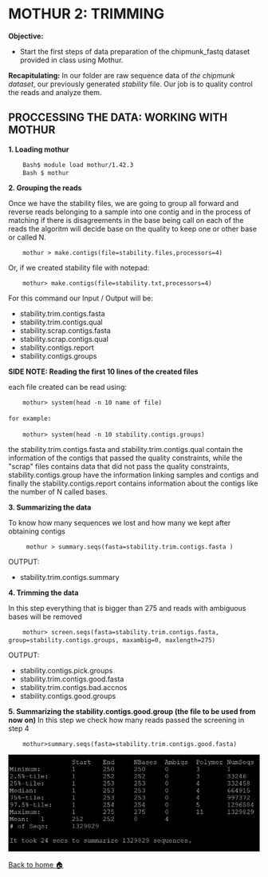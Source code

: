 
# MOTHUR 2: TRIMMING

**Objective:** 
- Start the first steps of data preparation of the chipmunk_fastq dataset provided in class using Mothur.

**Recapitulating:** In our folder are raw sequence data of *the chipmunk dataset*, our previously generated *stability* file. Our job is to quality control the reads and analyze them. 

## PROCCESSING THE DATA: WORKING WITH MOTHUR
**1. Loading mothur**

        Bash$ module load mothur/1.42.3
        Bash $ mothur 
        
**2. Grouping the reads**

Once we have the stability files, we are going to group all forward and reverse reads belonging to a sample into one contig and in the process of matching if there is disagreements in the base being call on each of the reads the algoritm will decide base on the quality to keep one or other base or called N.

        mothur > make.contigs(file=stability.files,processors=4)
        
Or, if we created stability file with notepad:
        
        mothur> make.contigs(file=stability.txt,processors=4)
        
For this command our Input / Output will be: 

<ul>
                <li>stability.trim.contigs.fasta</li>
                <li>stability.trim.contigs.qual</li>
                <li>stability.scrap.contigs.fasta</li>
                <li>stability.scrap.contigs.qual</li>
                <li>stability.contigs.report</li>
                <li>stability.contigs.groups</li>
 </ul>


   **SIDE NOTE: Reading the first 10 lines of the created files**

   each file created can be read using:
        
        mothur> system(head -n 10 name of file)
 
    for example:

        mothur> system(head -n 10 stability.contigs.groups)
        
the stability.trim.contigs.fasta and stability.trim.contigs.qual contain the information of the contigs that passed the quality constraints, while the "scrap" files contains data that did not pass the quality constraints, stability.contigs.group have the information linking samples and contigs and finally the stability.contigs.report contains information about the contigs like the number of N called bases.

**3. Summarizing the data** 

To know how many sequences we lost and how many we kept after obtaining contigs
       
         mothur > summary.seqs(fasta=stability.trim.contigs.fasta )
   
OUTPUT:
           <ul>
           <li>stability.trim.contigs.summary</li> 
           </ul>

       
**4. Trimming the data**

In this step everything that is bigger than 275 and reads with ambiguous bases will be removed
        
        mothur> screen.seqs(fasta=stability.trim.contigs.fasta, group=stability.contigs.groups, maxambig=0, maxlength=275)
   
  OUTPUT:
          <ul>
          <li>stability.contigs.pick.groups</li>
          <li>stability.trim.contigs.good.fasta</li>
          <li>stability.trim.contigs.bad.accnos</li>
          <li>stability.contigs.good.groups</li>
          </ul>
     

**5. Summarizing the stability.contigs.good.group (the file to be used from now on)**
In this step we check how many reads passed the screening in step 4
        
        mothur>summary.seqs(fasta=stability.trim.contigs.good.fasta)
        

<p align="center"><img src="/IMAGES/summary1.JPG"/> </p>


[Back to home :house: ](https://github.com/mhchavez/SMCA-notebook1/wiki)

